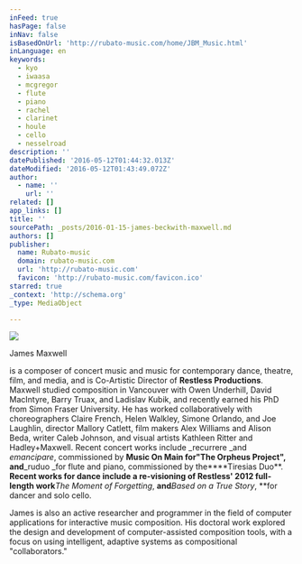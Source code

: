 ```yaml
---
inFeed: true
hasPage: false
inNav: false
isBasedOnUrl: 'http://rubato-music.com/home/JBM_Music.html'
inLanguage: en
keywords:
  - kyo
  - iwaasa
  - mcgregor
  - flute
  - piano
  - rachel
  - clarinet
  - houle
  - cello
  - nesselroad
description: ''
datePublished: '2016-05-12T01:44:32.013Z'
dateModified: '2016-05-12T01:43:49.072Z'
author:
  - name: ''
    url: ''
related: []
app_links: []
title: ''
sourcePath: _posts/2016-01-15-james-beckwith-maxwell.md
authors: []
publisher:
  name: Rubato-music
  domain: rubato-music.com
  url: 'http://rubato-music.com'
  favicon: 'http://rubato-music.com/favicon.ico'
starred: true
_context: 'http://schema.org'
_type: MediaObject

---
```

[][0]
![](https://s3-us-west-2.amazonaws.com/the-grid-img/p/253adfc3ff1769f03559485d847f3bf48dddd60a.jpg)

James Maxwell

is a composer of concert music and music for contemporary dance, theatre, film, and media, and is Co-Artistic Director of **Restless Productions**. Maxwell studied composition in Vancouver with Owen Underhill, David MacIntyre, Barry Truax, and Ladislav Kubik, and recently earned his PhD from Simon Fraser University. He has worked collaboratively with choreographers Claire French, Helen Walkley, Simone Orlando, and Joe Laughlin, director Mallory Catlett, film makers Alex Williams and Alison Beda, writer Caleb Johnson, and visual artists Kathleen Ritter and Hadley+Maxwell. Recent concert works include _recurrere _and _emancipare_, commissioned by **Music On Main **for**"The Orpheus Project", **and****_ruduo _for flute and piano, commissioned by the****Tiresias Duo**. **Recent works for dance include a re-visioning of Restless' 2012 full-length work**_The Moment of Forgetting_, **and**_Based on a True Story_, **for dancer and solo cello.

James is also an active researcher and programmer in the field of computer applications for interactive music composition. His doctoral work explored the design and development of computer-assisted composition tools, with a focus on using intelligent, adaptive systems as compositional "collaborators."

[0]: null